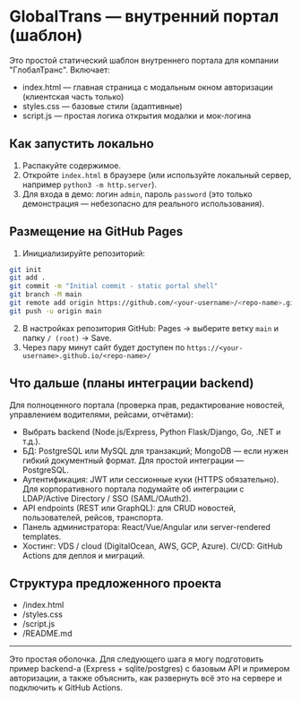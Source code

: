 # GlobalTrans — внутренний портал (шаблон)

Это простой статический шаблон внутреннего портала для компании "ГлобалТранс".
Включает:
- index.html — главная страница с модальным окном авторизации (клиентская часть только)
- styles.css — базовые стили (адаптивные)
- script.js — простая логика открытия модалки и мок-логина

## Как запустить локально
1. Распакуйте содержимое.
2. Откройте `index.html` в браузере (или используйте локальный сервер, например `python3 -m http.server`).
3. Для входа в демо: логин `admin`, пароль `password` (это только демонстрация — небезопасно для реального использования).

## Размещение на GitHub Pages
1. Инициализируйте репозиторий:
```bash
git init
git add .
git commit -m "Initial commit - static portal shell"
git branch -M main
git remote add origin https://github.com/<your-username>/<repo-name>.git
git push -u origin main
```
2. В настройках репозитория GitHub: Pages -> выберите ветку `main` и папку `/ (root)` -> Save.
3. Через пару минут сайт будет доступен по `https://<your-username>.github.io/<repo-name>/`

## Что дальше (планы интеграции backend)
Для полноценного портала (проверка прав, редактирование новостей, управлением водителями, рейсами, отчётами):
- Выбрать backend (Node.js/Express, Python Flask/Django, Go, .NET и т.д.).
- БД: PostgreSQL или MySQL для транзакций; MongoDB — если нужен гибкий документный формат. Для простой интеграции — PostgreSQL.
- Аутентификация: JWT или сессионные куки (HTTPS обязательно). Для корпоративного портала подумайте об интеграции с LDAP/Active Directory / SSO (SAML/OAuth2).
- API endpoints (REST или GraphQL): для CRUD новостей, пользователей, рейсов, транспорта.
- Панель администратора: React/Vue/Angular или server-rendered templates.
- Хостинг: VDS / cloud (DigitalOcean, AWS, GCP, Azure). CI/CD: GitHub Actions для деплоя и миграций.

## Структура предложенного проекта
- /index.html
- /styles.css
- /script.js
- /README.md

---
Это простая оболочка. Для следующего шага я могу подготовить пример backend-а (Express + sqlite/postgres) с базовым API и примером авторизации, а также объяснить, как развернуть всё это на сервере и подключить к GitHub Actions.
